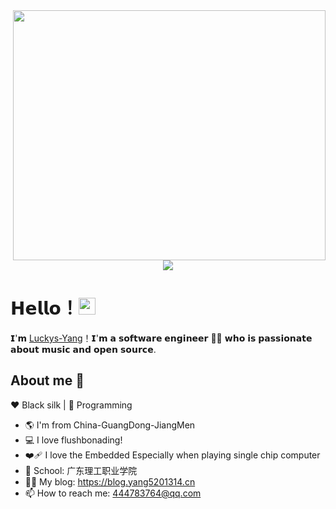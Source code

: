
<img align="right" width="500" height="400" src= "https://user-images.githubusercontent.com/100369471/200211139-23f3d4bc-02c8-43e9-bee8-5dd8db8ac10c.jpg">
<h1 align="center">
  <a href="https://yang5201314.cn/">
    <img src="https://readme-typing-svg.herokuapp.com/?lines=printf(%22Hello%2C%20World!%22);欢迎来到我的主页&center=true&size=27">
  </a>
</h1>

# 𝗛𝗲𝗹𝗹𝗼！<img src="https://user-images.githubusercontent.com/5679180/79618120-0daffb80-80be-11ea-819e-d2b0fa904d07.gif" width="27px"> 

𝗜'𝗺 [Luckys-Yang](https://github.com/Luckys-Yang)！𝗜'𝗺 𝗮 𝘀𝗼𝗳𝘁𝘄𝗮𝗿𝗲 𝗲𝗻𝗴𝗶𝗻𝗲𝗲𝗿 👨‍💻 𝘄𝗵𝗼 𝗶𝘀 𝗽𝗮𝘀𝘀𝗶𝗼𝗻𝗮𝘁𝗲 𝗮𝗯𝗼𝘂𝘁 𝗺𝘂𝘀𝗶𝗰 𝗮𝗻𝗱 𝗼𝗽𝗲𝗻 𝘀𝗼𝘂𝗿𝗰𝗲.

## About me 🧐 

:heart: Black silk | :blue_heart: Programming

- :earth_americas: I'm from China-GuangDong-JiangMen
- 💻 I love flushbonading!
- :mending_heart: I love the Embedded Especially when playing single chip computer
- 🏫 School: 广东理工职业学院
- 👨‍💻 My blog: https://blog.yang5201314.cn
- 📫 How to reach me: 444783764@qq.com
